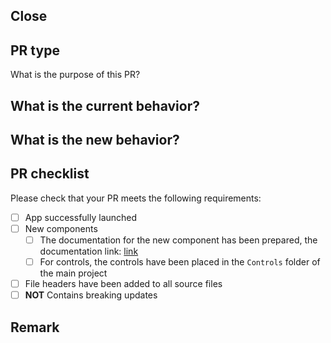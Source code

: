 <!-- 🚨 Please do not skip or delete the following information, they are all information required for assessment and testing, complete filling will help you pass the review faster 🚨 -->

<!-- 👉 A PR is best to address only one issue, unless those issues are related to each other -->

<!-- 📝 Please always open the PR `☑️ Allow edits by maintainers` button，Loopback Manager uses a stricter project template, and the maintainer can help you fix some minor errors or formatting issues 🎉 -->

## Close

<!-- Add the issue number to be fixed after the `Close` title above, such as "Close #1234", so that the issue can be closed directly after the PR is merged -->

<!-- Add a brief description of the fixed issue or added feature here -->

## PR type

What is the purpose of this PR?

<!-- Please uncomment the corresponding type -->

<!-- - Bug fix -->
<!-- - Feature -->
<!-- - Code style -->
<!-- - Build or CI update -->
<!-- - Document update -->
<!-- - Others： -->

## What is the current behavior?

<!-- Please describe the behavior of the app before your fix, or add an Issue link -->

## What is the new behavior?

<!-- Describe what problem you solved and what your current behavior is -->

## PR checklist

Please check that your PR meets the following requirements: <!-- remove those that don't apply to the current PR -->

- [ ] App successfully launched
- [ ] New components
  - [ ] The documentation for the new component has been prepared, the documentation link: [link]()
  - [ ] For controls, the controls have been placed in the `Controls` folder of the main project
- [ ] File headers have been added to all source files
- [ ] **NOT** Contains breaking updates

<!-- If this PR contains a breaking update, please describe below the impact on existing applications and how to adapt to the new changes -->

## Remark

<!-- Please add any information you find helpful -->
